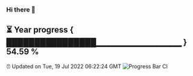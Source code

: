 ### Hi there 👋
⏳ Year progress { ████████████████▁▁▁▁▁▁▁▁▁▁▁▁▁▁ } 54.59 %
---
⏰ Updated on Tue, 19 Jul 2022 06:22:24 GMT
![Progress Bar CI](https://github.com/liununu/liununu/workflows/Progress%20Bar%20CI/badge.svg)
